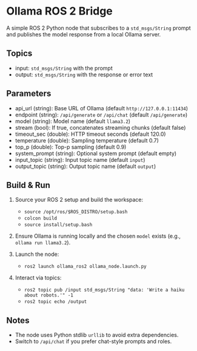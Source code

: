 Ollama ROS 2 Bridge
===================

A simple ROS 2 Python node that subscribes to a `std_msgs/String` prompt and publishes the model response from a local Ollama server.

Topics
------
- input: `std_msgs/String` with the prompt
- output: `std_msgs/String` with the response or error text

Parameters
----------
- api_url (string): Base URL of Ollama (default `http://127.0.0.1:11434`)
- endpoint (string): `/api/generate` or `/api/chat` (default `/api/generate`)
- model (string): Model name (default `llama3.2`)
- stream (bool): If true, concatenates streaming chunks (default false)
- timeout_sec (double): HTTP timeout seconds (default 120.0)
- temperature (double): Sampling temperature (default 0.7)
- top_p (double): Top-p sampling (default 0.9)
- system_prompt (string): Optional system prompt (default empty)
- input_topic (string): Input topic name (default `input`)
- output_topic (string): Output topic name (default `output`)

Build & Run
-----------
1. Source your ROS 2 setup and build the workspace:
   - `source /opt/ros/$ROS_DISTRO/setup.bash`
   - `colcon build`
   - `source install/setup.bash`

2. Ensure Ollama is running locally and the chosen `model` exists (e.g., `ollama run llama3.2`).

3. Launch the node:
   - `ros2 launch ollama_ros2 ollama_node.launch.py`

4. Interact via topics:
   - `ros2 topic pub /input std_msgs/String "data: 'Write a haiku about robots.'" -1`
   - `ros2 topic echo /output`

Notes
-----
- The node uses Python stdlib `urllib` to avoid extra dependencies.
- Switch to `/api/chat` if you prefer chat-style prompts and roles.
